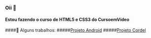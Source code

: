 ### Oii 👋

#### Estou fazendo o curso de HTML5 e CSS3 do CursoemVídeo

####🔭 Alguns trabalhos:
#####[Projeto Android](https://wallisonvsdias.github.io/projeto-android/)
#####[Projeto Cordel](https://wallisonvsdias.github.io/projeto-cordel/)

<!--
**wallisonvsdias/wallisonvsdias** is a ✨ _special_ ✨ repository because its `README.md` (this file) appears on your GitHub profile.

Here are some ideas to get you started:

- 🔭 I’m currently working on ...
- 🌱 I’m currently learning ...
- 👯 I’m looking to collaborate on ...
- 🤔 I’m looking for help with ...
- 💬 Ask me about ...
- 📫 How to reach me: ...
- 😄 Pronouns: ...
- ⚡ Fun fact: ...
-->
